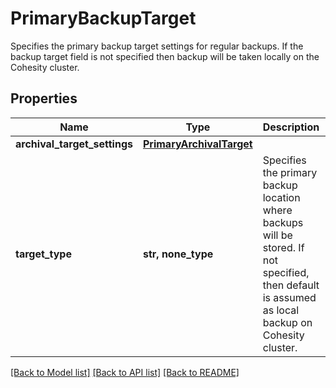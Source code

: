 # PrimaryBackupTarget

Specifies the primary backup target settings for regular backups. If the backup target field is not specified then backup will be taken locally on the Cohesity cluster.

## Properties
Name | Type | Description | Notes
------------ | ------------- | ------------- | -------------
**archival_target_settings** | [**PrimaryArchivalTarget**](PrimaryArchivalTarget.md) |  | [optional] 
**target_type** | **str, none_type** | Specifies the primary backup location where backups will be stored. If not specified, then default is assumed as local backup on Cohesity cluster. | [optional]  if omitted the server will use the default value of "Local"

[[Back to Model list]](../README.md#documentation-for-models) [[Back to API list]](../README.md#documentation-for-api-endpoints) [[Back to README]](../README.md)


